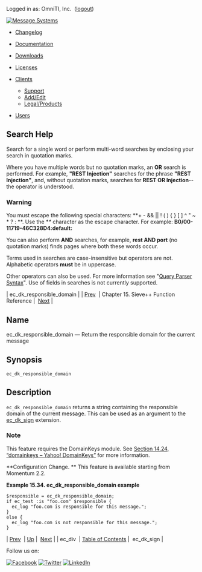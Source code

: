 Logged in as: OmniTI, Inc.  ([logout](https://support.messagesystems.com/logout.php))

[![Message Systems](https://support.messagesystems.com/images/ms-white205.png)](https://support.messagesystems.com/start.php) 

*   [Changelog](https://support.messagesystems.com/start.php?show=changelog)
*   [Documentation](https://support.messagesystems.com/docs/)
*   [Downloads](https://support.messagesystems.com/start.php)

*   [Licenses](https://support.messagesystems.com/license_summary.php)
*   <a href="">Clients</a>
    *   [Support](https://support.messagesystems.com/cs.php)
    *   [Add/Edit](https://support.messagesystems.com/edit_client.php)
    *   [Legal/Products](https://support.messagesystems.com/edit_products.php)
*   [Users](https://support.messagesystems.com/edit_customer.php)

## Search Help

Search for a single word or perform multi-word searches by enclosing your search in quotation marks.

Where you have multiple words but no quotation marks, an **OR** search is performed. For example, **"REST Injection"** searches for the phrase **"REST Injection"**, and, without quotation marks, searches for **REST OR Injection**--the operator is understood.

### Warning

You must escape the following special characters: **+ - && || ! ( ) { } [ ] ^ " ~ * ? : \**. Use the **\** character as the escape character. For example: **B0/00-11719-46C328D4\:default\:**

You can also perform **AND** searches, for example, **rest AND port** (no quotation marks) finds pages where both these words occur.

Terms used in searches are case-insensitive but operators are not. Alphabetic operators **must** be in uppercase.

Other operators can also be used. For more information see "[Query Parser Syntax](https://lucene.apache.org/core/old_versioned_docs/versions/3_0_0/queryparsersyntax.html)". Use of fields in searches is not currently supported.

| ec_dk_responsible_domain |
| [Prev](sieve.ref.ec_div.php)  | Chapter 15. Sieve++ Function Reference |  [Next](sieve.ref.ec_dk_sign.php) |

<a name="sieve.ref.ec_dk_responsible_domain"></a>
## Name

ec_dk_responsible_domain — Return the responsible domain for the current message

## Synopsis

`ec_dk_responsible_domain`

<a name="idp13986256"></a>
## Description

`ec_dk_responsible_domain` returns a string containing the responsible domain of the current message. This can be used as an argument to the [ec_dk_sign](sieve.ref.ec_dk_sign.php "ec_dk_sign") extension.

### Note

This feature requires the DomainKeys module. See [Section 14.24, “domainkeys – Yahoo! DomainKeys”](modules.domainkeys.php "14.24. domainkeys – Yahoo! DomainKeys") for more information.

**Configuration Change. ** This feature is available starting from Momentum 2.2.

<a name="example.ec_dk_responsible_domain"></a>

**Example 15.34. ec_dk_responsible_domain example**

```
$responsible = ec_dk_responsible_domain;
if ec_test :is "foo.com" $responsible {
  ec_log "foo.com is responsible for this message.";
}
else {
  ec_log "foo.com is not responsible for this message.";
}
```

| [Prev](sieve.ref.ec_div.php)  | [Up](sieve.ref.php) |  [Next](sieve.ref.ec_dk_sign.php) |
| ec_div  | [Table of Contents](index.php) |  ec_dk_sign |

Follow us on:

[![Facebook](https://support.messagesystems.com/images/icon-facebook.png)](http://www.facebook.com/messagesystems) [![Twitter](https://support.messagesystems.com/images/icon-twitter.png)](http://twitter.com/#!/MessageSystems) [![LinkedIn](https://support.messagesystems.com/images/icon-linkedin.png)](http://www.linkedin.com/company/message-systems)